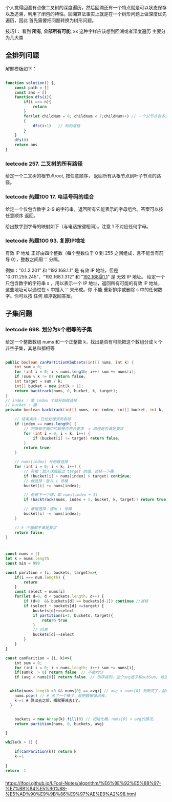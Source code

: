 个人觉得回溯有点像二叉树的深度遍历，然后回溯还有一个特点就是可以状态保存以及追溯，利用了闭包的特性。回溯算法事实上就是在一个树形问题上做深度优先遍历，因此 首先需要把问题转换为树形问题。

技巧1： 看到 **所有**, **全部所有可能**, xx 这种字样应该想到回溯或者深度遍历 
主要分为几大类

##  全排列问题

解题模板如下：

```javascript

function solution() {、
    const path = []
    const ans = []
    function dfs(i){
        if(i === n){
            return
        }
        for(let childNum = 0; childnum < ?;childNum++) // 一个父节点有多少子节点，即循环多少次
        {
            dfs(i+1)   // 树的层级
        }
    }
    dfs(0)
    return ans
}

```

### leetcode 257. 二叉树的所有路径

给定一个二叉树的根节点root, 按任意顺序， 返回所有从根节点到叶子节点的路径。


### leetcode 热题100 17. 电话号码的组合

给定一个仅包含数字 2-9 的字符串，返回所有它能表示的字母组合。答案可以按 任意顺序 返回。

给出数字到字母的映射如下（与电话按键相同）。注意 1 不对应任何字母。


### leetcode 热题100 93. 复原IP地址


有效 IP 地址 正好由四个整数（每个整数位于 0 到 255 之间组成，且不能含有前导 0），整数之间用 '.' 分隔。

例如："0.1.2.201" 和 "192.168.1.1" 是 有效 IP 地址，但是 "0.011.255.245"、"192.168.1.312" 和 "192.168@1.1" 是 无效 IP 地址。
给定一个只包含数字的字符串 s ，用以表示一个 IP 地址，返回所有可能的有效 IP 地址，这些地址可以通过在 s 中插入 '.' 来形成。你 不能 重新排序或删除 s 中的任何数字。你可以按 任何 顺序返回答案。



## 子集问题

### leetcode 698. 划分为k个相等的子集

给定一个整数数组  nums 和一个正整数 k，找出是否有可能把这个数组分成 k 个非空子集，其总和都相等


```java

public boolean canPartitionKSubsets(int[] nums, int k) {
    int sum = 0;
    for (int i = 0; i < nums.length; i++) sum += nums[i];
    if (sum % k != 0) return false;
    int target = sum / k;
    int[] bucket = new int[k + 1];
    return backtrack(nums, 0, bucket, k, target);
}
// index : 第 index 个球开始做选择
// bucket : 桶
private boolean backtrack(int[] nums, int index, int[] bucket, int k, int target) {

    // 结束条件：已经处理完所有球
    if (index == nums.length) {
        // 判断现在桶中的球是否符合要求 -> 路径是否满足要求
        for (int i = 0; i < k; i++) {
            if (bucket[i] != target) return false;
        }
        return true;
    }

    // nums[index] 开始做选择
    for (int i = 0; i < k; i++) {
        // 剪枝：放入球后超过 target 的值，选择一下桶
        if (bucket[i] + nums[index] > target) continue;
        // 做选择：放入 i 号桶
        bucket[i] += nums[index];

        // 处理下一个球，即 nums[index + 1]
        if (backtrack(nums, index + 1, bucket, k, target)) return true;

        // 撤销选择：挪出 i 号桶
        bucket[i] -= nums[index];
    }

    // k 个桶都不满足要求
    return false;
}

```

###  

```js

const nums = []
let k = nums.length
const min = 999

const parition = (i, buckets, target)=>{
    if(i === num.length) {
        return 
    }
    const select = nums[i]
    for(let d=0; d < buckets.length; d++) {
        if (d>0  && buckets[d] == buckets[d-1]) continue //减枝
        if (select + buckets[d] <=target) {
            buckets[d]+=select
            if partition(i+1, buckets, target){
                return true
            }
            // 回溯
            buckets[d]-=select
        }
    }
}

const canParition = (i, k)=>{
    int sum = 0;
    for (int i = 0; i < nums.length; i++) sum += nums[i];
    if(sum%k  > 0) return false  // 不能均分
    if (avg < nums[0]) return false  // 倒序排列。这个avg是子和subSum, 肯定要大于等于nums[0],不然你怎么放入到桶里呢。


  while(nums.length >0 && nums[0] == avg){ // avg < nums[0] 判断完了，就nums[0] == avg，刚好自己搞个桶。
    nums.pop() // # 占了一个桶了，就把数据弹出去。
    k-=1 # 弹出去之后，桶就要减去1了。
  }  


    buckets = new Array(k).fill(0) // 初始化桶。nums[0] < avg的情况。
    return partition(nums, 0, buckets, avg)

}

while(k > 1) {

    if(canParition(k)) return k
    k-=1
    
}
return -1

```


###

https://lfool.github.io/LFool-Notes/algorithm/%E6%8E%92%E5%88%97-%E7%BB%84%E5%90%88-%E5%AD%90%E9%9B%86%E9%97%AE%E9%A2%98.html